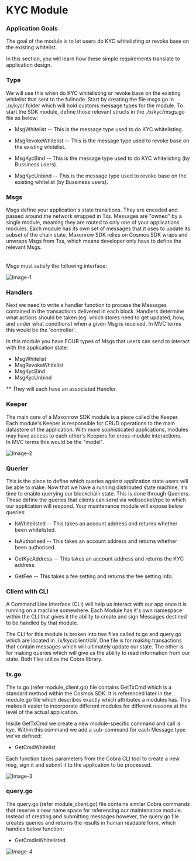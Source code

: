 # KYC Module


### Application Goals
The goal of the module is to let users do KYC whitelisting or revoke base on the existing whitelist. 

In this section, you will learn how these simple requirements translate to application design.

### Type

We will use this when do KYC whitelisting or revoke base on the existing whitelist that sent to the fullnode. 
Start by creating the file msgs.go in ./x/kyc/ folder which 
will hold customs message types for the module.
To start the SDK module, define those relevant structs in the ./x/kyc/msgs.go file as below:

* MsgWhitelist
-- This is the message type used to do KYC whitelisting. 

* MsgRevokeWhitelist
-- This is the message type used to revoke base on the existing whitelist.

* MsgKycBind
-- This is the message type used to do KYC whitelisting (by Bussiness users). 

* MsgKycUnbind
-- This is the message type used to revoke base on the existing whitelist (by Bussiness users). 


### Msgs

Msgs define your application's state transitions. 
They are encoded and passed around the network wrapped in Txs. 
Messages are "owned" by a single module, meaning they are routed to only one of your applications modules. 
Each module has its own set of messages that it uses to update its subset of the chain state. 
Maxonrow SDK relies on Cosmos SDK wraps and unwraps Msgs from Txs, which means developer only have to define the relevant Msgs.<br/><br/>  
Msgs must satisfy the following interface:

![Image-1](/en/latest/pic/node_cli_kyc-01.png)  


### Handlers

Next we need to write a handler function to process the Messages contained 
in the transactions delivered in each block. 
Handlers determine what actions should be taken (eg. which stores need to get updated, how, and under what conditions) 
when a given Msg is received. In MVC terms this would be the 'controller'.

In this module you have FOUR types of Msgs that users 
can send to interact with the application state: 

* MsgWhitelist 
* MsgRevokeWhitelist
* MsgKycBind
* MsgKycUnbind

** They will each have an associated Handler.


### Keeper

The main core of a Maxonrow SDK module is a piece called the Keeper. 
Each module's Keeper is responsible for CRUD operations to the main datastore of the application. 
With more sophisticated applications, modules may have access to each other's Keepers 
for cross-module interactions. <br/>In MVC terms this would be the "model". 

![Image-2](/en/latest/pic/node_cli_kyc-02.png)



### Querier

This is the place to define which queries against application state users will be able to make. 
Now that we have a running distributed state machine, it's time to enable querying our blockchain state. 
This is done through Queriers. 
These define the queries that clients can send via websocket/rpc to which our application will respond. 
Your maintenance module will expose below queries:

* IsWhitelisted
-- This takes an account address and returns whether been whitelisted.

* IsAuthorised
-- This takes an account address and returns whether been authorised.

* GetKycAddress
-- This takes an account address and returns the KYC address.

* GetFee
-- This takes a fee setting and returns the fee setting info.


### Client with CLI  
A Command Line Interface (CLI) will help us interact with our app once it is running on a machine somewhere. Each Module has it's own namespace within the CLI that gives it the ability to create and sign Messages destined to be handled by that module. 

The CLI for this module is broken into two files called tx.go and query.go which are located in ./x/kyc/client/cli/. One file is for making transactions that contain messages which will ultimately update our state. The other is for making queries which will give us the ability to read information from our state. Both files utilize the Cobra library.

### tx.go
The tx.go (refer module_client.go) file contains GetTxCmd which is a standard method within the Cosmos SDK. It is referenced later in the module.go file which describes exactly which attributes a modules has. This makes it easier to incorporate different modules for different reasons at the level of the actual application.

Inside GetTxCmd we create a new module-specific command and call is kyc. Within this command we add a sub-command for each Message type we've defined:

* GetCmdWhitelist

Each function takes parameters from the Cobra CLI tool to create a new msg, sign it and submit it to the application to be processed. 

![Image-3](/en/latest/pic/node_cli_kyc-03.png)

### query.go
The query.go  (refer module_client.go) file contains similar Cobra commands that reserve a new name space for referencing our maintenance module. Instead of creating and submitting messages however, the query.go file creates queries and returns the results in human readable form, which handles below function:

* GetCmdIsWhitelisted

![Image-4](/en/latest/pic/node_cli_kyc-04.png)


